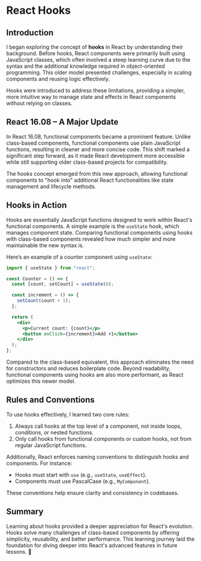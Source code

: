 # React Hooks

## Introduction  
I began exploring the concept of **hooks** in React by understanding their background. Before hooks, React components were primarily built using JavaScript classes, which often involved a steep learning curve due to the syntax and the additional knowledge required in object-oriented programming. This older model presented challenges, especially in scaling components and reusing logic effectively.  

Hooks were introduced to address these limitations, providing a simpler, more intuitive way to manage state and effects in React components without relying on classes.  

## React 16.08 – A Major Update  
In React 16.08, functional components became a prominent feature. Unlike class-based components, functional components use plain JavaScript functions, resulting in cleaner and more concise code. This shift marked a significant step forward, as it made React development more accessible while still supporting older class-based projects for compatibility.  

The hooks concept emerged from this new approach, allowing functional components to "hook into" additional React functionalities like state management and lifecycle methods.  

## Hooks in Action  
Hooks are essentially JavaScript functions designed to work within React's functional components. A simple example is the `useState` hook, which manages component state. Comparing functional components using hooks with class-based components revealed how much simpler and more maintainable the new syntax is.  

Here’s an example of a counter component using `useState`:  

```jsx
import { useState } from "react";

const Counter = () => {
  const [count, setCount] = useState(0);

  const increment = () => {
    setCount(count + 1);
  };

  return (
    <div>
      <p>Current count: {count}</p>
      <button onClick={increment}>Add +1</button>
    </div>
  );
};
```  

Compared to the class-based equivalent, this approach eliminates the need for constructors and reduces boilerplate code. Beyond readability, functional components using hooks are also more performant, as React optimizes this newer model.  

## Rules and Conventions  
To use hooks effectively, I learned two core rules:  
1. Always call hooks at the top level of a component, not inside loops, conditions, or nested functions.  
2. Only call hooks from functional components or custom hooks, not from regular JavaScript functions.  

Additionally, React enforces naming conventions to distinguish hooks and components. For instance:  
- Hooks must start with `use` (e.g., `useState`, `useEffect`).  
- Components must use PascalCase (e.g., `MyComponent`).  

These conventions help ensure clarity and consistency in codebases.  

## Summary  
Learning about hooks provided a deeper appreciation for React's evolution. Hooks solve many challenges of class-based components by offering simplicity, reusability, and better performance. This learning journey laid the foundation for diving deeper into React's advanced features in future lessons. 🌟